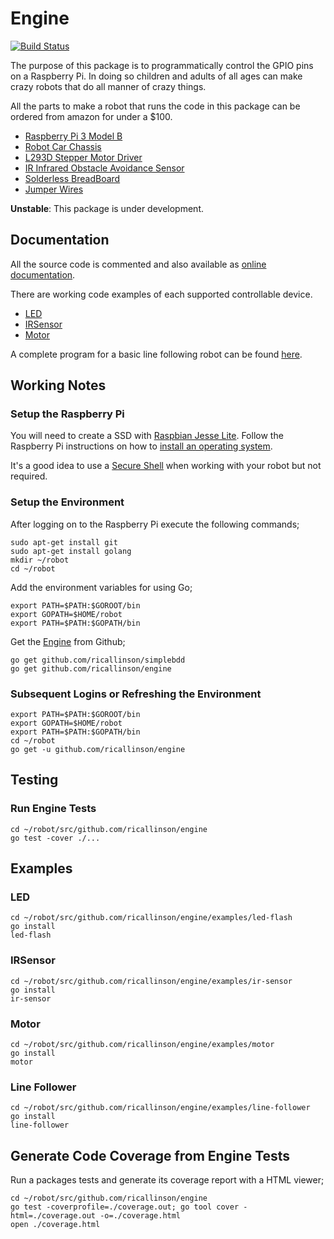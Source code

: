 # Engine

[![Build Status](https://travis-ci.org/ricallinson/engine.svg?branch=master)](https://travis-ci.org/ricallinson/engine)

The purpose of this package is to programmatically control the GPIO pins on a Raspberry Pi. In doing so children and adults of all ages can make crazy robots that do all manner of crazy things.

All the parts to make a robot that runs the code in this package can be ordered from amazon for under a $100.

* [Raspberry Pi 3 Model B](https://www.amazon.com/gp/product/B01EW3QU22/ref=oh_aui_detailpage_o02_s00?ie=UTF8&psc=1)
* [Robot Car Chassis](https://www.amazon.com/gp/product/B01LXY7CM3/ref=oh_aui_detailpage_o04_s00?ie=UTF8&psc=1)
* [L293D Stepper Motor Driver](https://www.amazon.com/gp/product/B00ODQM8KC/ref=oh_aui_detailpage_o03_s00?ie=UTF8&psc=1)
* [IR Infrared Obstacle Avoidance Sensor](https://www.amazon.com/gp/product/B01I57HIJ0/ref=oh_aui_detailpage_o04_s00?ie=UTF8&psc=1)
* [Solderless BreadBoard](https://www.amazon.com/gp/product/B01258UZMC/ref=oh_aui_detailpage_o01_s00?ie=UTF8&psc=1)
* [Jumper Wires](https://www.amazon.com/gp/product/B01EV70C78/ref=oh_aui_detailpage_o01_s00?ie=UTF8&psc=1)

__Unstable__: This package is under development.

## Documentation

All the source code is commented and also available as [online documentation](https://godoc.org/github.com/ricallinson/engine).

There are working code examples of each supported controllable device.

* [LED](https://github.com/ricallinson/engine/blob/master/examples/led-flash/main.go)
* [IRSensor](https://github.com/ricallinson/engine/blob/master/examples/ir-sensor/main.go)
* [Motor](https://github.com/ricallinson/engine/blob/master/examples/motor/main.go)

A complete program for a basic line following robot can be found [here](https://github.com/ricallinson/engine/blob/master/examples/line-follower/main.go).

## Working Notes

### Setup the Raspberry Pi

You will need to create a SSD with [Raspbian Jesse Lite](https://www.raspberrypi.org/downloads/raspbian/). Follow the Raspberry Pi instructions on how to [install an operating system](https://www.raspberrypi.org/documentation/installation/installing-images/README.md).

It's a good idea to use a [Secure Shell](https://www.raspberrypi.org/documentation/remote-access/ssh/) when working with your robot but not required.

### Setup the Environment

After logging on to the Raspberry Pi execute the following commands;

	sudo apt-get install git
	sudo apt-get install golang
	mkdir ~/robot
	cd ~/robot

Add the environment variables for using Go;
	
	export PATH=$PATH:$GOROOT/bin
	export GOPATH=$HOME/robot
	export PATH=$PATH:$GOPATH/bin

Get the [Engine](https://github.com/ricallinson/engine) from Github;

	go get github.com/ricallinson/simplebdd
	go get github.com/ricallinson/engine

### Subsequent Logins or Refreshing the Environment

	export PATH=$PATH:$GOROOT/bin
	export GOPATH=$HOME/robot
	export PATH=$PATH:$GOPATH/bin
	cd ~/robot
	go get -u github.com/ricallinson/engine

## Testing

### Run Engine Tests

	cd ~/robot/src/github.com/ricallinson/engine
	go test -cover ./...

## Examples

### LED

[]()

	cd ~/robot/src/github.com/ricallinson/engine/examples/led-flash
	go install
	led-flash

### IRSensor

	cd ~/robot/src/github.com/ricallinson/engine/examples/ir-sensor
	go install
	ir-sensor

### Motor

	cd ~/robot/src/github.com/ricallinson/engine/examples/motor
	go install
	motor

### Line Follower

	cd ~/robot/src/github.com/ricallinson/engine/examples/line-follower
	go install
	line-follower

## Generate Code Coverage from Engine Tests

Run a packages tests and generate its coverage report with a HTML viewer;

	cd ~/robot/src/github.com/ricallinson/engine
	go test -coverprofile=./coverage.out; go tool cover -html=./coverage.out -o=./coverage.html
	open ./coverage.html
